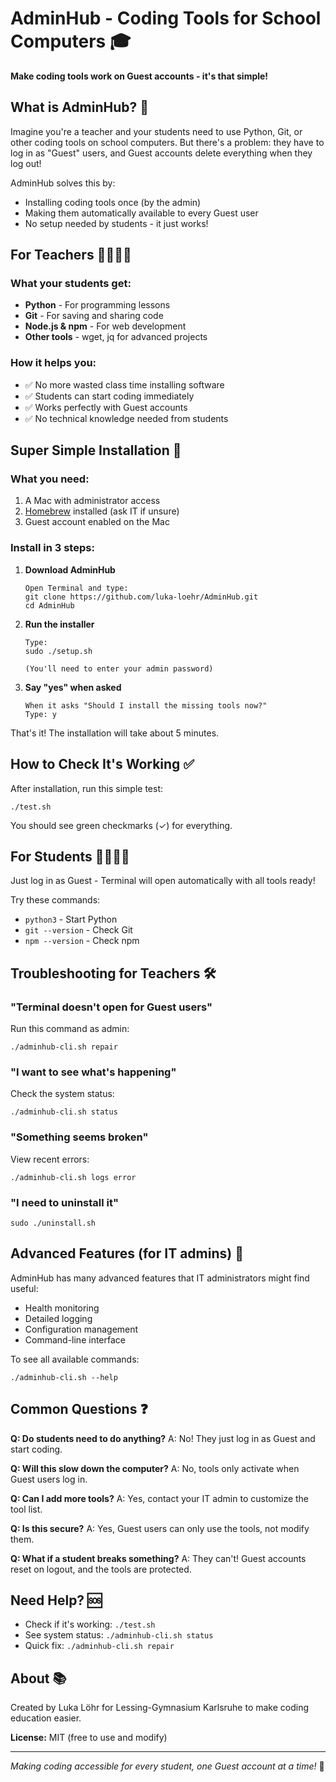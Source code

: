 # AdminHub - Coding Tools for School Computers 🎓

**Make coding tools work on Guest accounts - it's that simple!**

## What is AdminHub? 🤔

Imagine you're a teacher and your students need to use Python, Git, or other coding tools on school computers. But there's a problem: they have to log in as "Guest" users, and Guest accounts delete everything when they log out!

AdminHub solves this by:
- Installing coding tools once (by the admin)
- Making them automatically available to every Guest user
- No setup needed by students - it just works!

## For Teachers 👩‍🏫👨‍🏫

### What your students get:
- **Python** - For programming lessons
- **Git** - For saving and sharing code
- **Node.js & npm** - For web development
- **Other tools** - wget, jq for advanced projects

### How it helps you:
- ✅ No more wasted class time installing software
- ✅ Students can start coding immediately
- ✅ Works perfectly with Guest accounts
- ✅ No technical knowledge needed from students

## Super Simple Installation 🚀

### What you need:
1. A Mac with administrator access
2. [Homebrew](https://brew.sh) installed (ask IT if unsure)
3. Guest account enabled on the Mac

### Install in 3 steps:

1. **Download AdminHub**
   ```
   Open Terminal and type:
   git clone https://github.com/luka-loehr/AdminHub.git
   cd AdminHub
   ```

2. **Run the installer**
   ```
   Type:
   sudo ./setup.sh
   
   (You'll need to enter your admin password)
   ```

3. **Say "yes" when asked**
   ```
   When it asks "Should I install the missing tools now?"
   Type: y
   ```

That's it! The installation will take about 5 minutes.

## How to Check It's Working ✅

After installation, run this simple test:
```
./test.sh
```

You should see green checkmarks (✓) for everything.

## For Students 👨‍🎓👩‍🎓

Just log in as Guest - Terminal will open automatically with all tools ready!

Try these commands:
- `python3` - Start Python
- `git --version` - Check Git
- `npm --version` - Check npm

## Troubleshooting for Teachers 🛠️

### "Terminal doesn't open for Guest users"
Run this command as admin:
```
./adminhub-cli.sh repair
```

### "I want to see what's happening"
Check the system status:
```
./adminhub-cli.sh status
```

### "Something seems broken"
View recent errors:
```
./adminhub-cli.sh logs error
```

### "I need to uninstall it"
```
sudo ./uninstall.sh
```

## Advanced Features (for IT admins) 🔧

AdminHub has many advanced features that IT administrators might find useful:
- Health monitoring
- Detailed logging
- Configuration management
- Command-line interface

To see all available commands:
```
./adminhub-cli.sh --help
```

## Common Questions ❓

**Q: Do students need to do anything?**
A: No! They just log in as Guest and start coding.

**Q: Will this slow down the computer?**
A: No, tools only activate when Guest users log in.

**Q: Can I add more tools?**
A: Yes, contact your IT admin to customize the tool list.

**Q: Is this secure?**
A: Yes, Guest users can only use the tools, not modify them.

**Q: What if a student breaks something?**
A: They can't! Guest accounts reset on logout, and the tools are protected.

## Need Help? 🆘

- Check if it's working: `./test.sh`
- See system status: `./adminhub-cli.sh status`
- Quick fix: `./adminhub-cli.sh repair`

## About 📚

Created by Luka Löhr for Lessing-Gymnasium Karlsruhe to make coding education easier.

**License:** MIT (free to use and modify)

---

*Making coding accessible for every student, one Guest account at a time!* 🚀